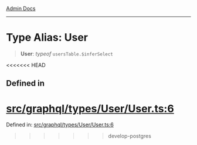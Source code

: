 [Admin Docs](/)

***

# Type Alias: User

> **User**: *typeof* `usersTable.$inferSelect`

<<<<<<< HEAD
## Defined in

[src/graphql/types/User/User.ts:6](https://github.com/NishantSinghhhhh/talawa-api/blob/ff0f1d6ae21d3428519b64e42fe3bfdff573cb6e/src/graphql/types/User/User.ts#L6)
=======
Defined in: [src/graphql/types/User/User.ts:6](https://github.com/PalisadoesFoundation/talawa-api/blob/37e2d6abe1cabaa02f97a3c6c418b81e8fcb5a13/src/graphql/types/User/User.ts#L6)
>>>>>>> develop-postgres
